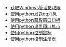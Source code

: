 - <a href="../pages/PythonWin32/获取Windows管理员权限.md">获取Windows管理员权限</a>
- <a href="../pages/PythonWin32/使用python发送qq消息.md">使用python发送qq消息</a>
- <a href="../pages/PythonWin32/使用python获取窗口句柄.md">使用python获取窗口句柄</a>
- <a href="../pages/PythonWin32/使用python设置窗口焦点.md">使用python设置窗口焦点</a>
- <a href="../pages/PythonWin32/使用python控制鼠标.md">使用python控制鼠标</a>
- <a href="../pages/PythonWin32/使用python控制注册表.md">使用python控制注册表</a>
